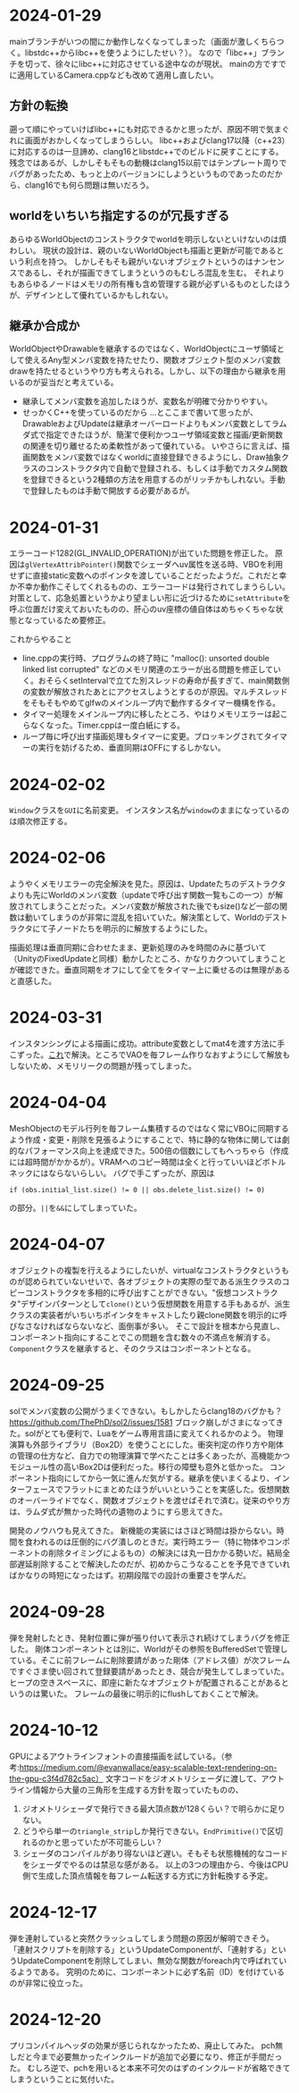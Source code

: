 # 2024-01-29
mainブランチがいつの間にか動作しなくなってしまった（画面が激しくちらつく。libstdc++からlibc++を使うようにしたせい？）。
なので「libc++」ブランチを切って、徐々にlibc++に対応させている途中なのが現状。
mainの方ですでに適用しているCamera.cppなども改めて適用し直したい。

## 方針の転換
遡って順にやっていけばlibc++にも対応できるかと思ったが、原因不明で気まぐれに画面がおかしくなってしまうらしい。
libc++およびclang17以降（c++23）に対応するのは一旦諦め、clang16とlibstdc++でのビルドに戻すことにする。
残念ではあるが、しかしそもそもの動機はclang15以前ではテンプレート周りでバグがあったため、もっと上のバージョンにしようというものであったのだから、clang16でも何ら問題は無いだろう。

## worldをいちいち指定するのが冗長すぎる
あらゆるWorldObjectのコンストラクタでworldを明示しないといけないのは煩わしい。
現状の設計は、親のいないWorldObjectも描画と更新が可能であるという利点を持つ。
しかしそもそも親がいないオブジェクトというのはナンセンスであるし、それが描画できてしまうというのもむしろ混乱を生む。
それよりもあらゆるノードはメモリの所有権も含め管理する親が必ずいるものとしたほうが、デザインとして優れているかもしれない。

## 継承か合成か
WorldObjectやDrawableを継承するのではなく、WorldObjectにユーザ領域として使えるAny型メンバ変数を持たせたり、関数オブジェクト型のメンバ変数drawを持たせるというやり方も考えられる。しかし、以下の理由から継承を用いるのが妥当だと考えている。
- 継承してメンバ変数を追加したほうが、変数名が明確で分かりやすい。
- せっかくC++を使っているのだから
…とここまで書いて思ったが、DrawableおよびUpdateは継承オーバーロードよりもメンバ変数としてラムダ式で指定できたほうが、簡潔で便利かつユーザ領域変数と描画/更新関数の関連を切り離せるため柔軟性があって優れている。
いやさらに言えば、描画関数をメンバ変数ではなくworldに直接登録できるようにし、Draw抽象クラスのコンストラクタ内で自動で登録される、もしくは手動でカスタム関数を登録できるという2種類の方法を用意するのがリッチかもしれない。手動で登録したものは手動で開放する必要があるが。


# 2024-01-31
エラーコード1282(GL_INVALID_OPERATION)が出ていた問題を修正した。
原因は`glVertexAttribPointer()`関数でシェーダへuv属性を送る時、VBOを利用せずに直接static変数へのポインタを渡していることだったようだ。これだと幸か不幸か動作こそしてくれるものの、エラーコードは発行されてしまうらしい。
対策として、応急処置というかより望ましい形に近づけるために`setAttribute`を呼ぶ位置だけ変えておいたものの、肝心のuv座標の値自体はめちゃくちゃな状態となっているため要修正。

これからやること
- line.cppの実行時、プログラムの終了時に "malloc(): unsorted double linked list corrupted" などのメモリ関連のエラーが出る問題を修正していく。おそらくsetIntervalで立てた別スレッドの寿命が長すぎて、main関数側の変数が解放されたあとにアクセスしようとするのが原因。マルチスレッドをそもそもやめてglfwのメインループ内で動作するタイマー機構を作る。
- タイマー処理をメインループ内に移したところ、やはりメモリエラーは起こらなくなった。Timer.cppは一度白紙にする。
- ループ毎に呼び出す描画処理もタイマーに変更。ブロッキングされてタイマーの実行を妨げるため、垂直同期はOFFにするしかない。


# 2024-02-02
`Window`クラスを`GUI`に名前変更。
インスタンス名が`window`のままになっているのは順次修正する。

# 2024-02-06
ようやくメモリエラーの完全解決を見た。原因は、Updateたちのデストラクタよりも先にWorldのメンバ変数（updateで呼び出す関数一覧もこの一つ）が解放されてしまうことだった。メンバ変数が解放された後でもsize()など一部の関数は動いてしまうのが非常に混乱を招いていた。解決策として、Worldのデストラクタにて子ノードたちを明示的に解放するようにした。

描画処理は垂直同期に合わせたまま、更新処理のみを時間のみに基づいて（UnityのFixedUpdateと同様）動かしたところ、かなりカクついてしまうことが確認できた。垂直同期をオフにして全てをタイマー上に乗せるのは無理があると直感した。


# 2024-03-31
インスタンシングによる描画に成功。attribute変数としてmat4を渡す方法に手こずった。[これ](https://stackoverflow.com/a/17355139/22234700)で解決。ところでVAOを毎フレーム作りなおすようにして解放もしないため、メモリリークの問題が残ってしまった。

# 2024-04-04
MeshObjectのモデル行列を毎フレーム集積するのではなく常にVBOに同期するよう作成・変更・削除を見張るようにすることで、特に静的な物体に関しては劇的なパフォーマンス向上を達成できた。500倍の個数にしてもへっちゃら（作成には超時間がかかるが）。VRAMへのコピー時間は全くと行っていいほどボトルネックにはならないらしい。
バグで手こずったが、原因は
```
if (obs.initial_list.size() != 0 || obs.delete_list.size() != 0)
```
の部分。`||`を`&&`にしてしまっていた。


# 2024-04-07
オブジェクトの複製を行えるようにしたいが、virtualなコンストラクタというものが認められていないせいで、各オブジェクトの実際の型である派生クラスのコピーコンストラクタを多相的に呼び出すことができない。"仮想コンストラクタ"デザインパターンとして`clone()`という仮想関数を用意する手もあるが、派生クラスの実装者がいちいちポインタをキャストしたり親clone関数を明示的に呼びなさなければならないなど、面倒事が多い。
そこで設計を根本から見直し、コンポーネント指向にすることでこの問題を含む数々の不満点を解消する。`Component`クラスを継承すると、そのクラスはコンポーネントとなる。


# 2024-09-25
solでメンバ変数の公開がうまくできない。もしかしたらclang18のバグかも？<https://github.com/ThePhD/sol2/issues/1581>
ブロック崩しがさまになってきた。solがとても便利で、Luaをゲーム専用言語に変えてくれるかのよう。
物理演算も外部ライブラリ（Box2D）を使うことにした。衝突判定の作り方や剛体の管理の仕方など、自力での物理演算で学べたことは多くあったが、高機能かつモジュール性の高いBox2Dは便利だった。移行の障壁も意外と低かった。
コンポーネント指向にしてから一気に進んだ気がする。継承を使いまくるより、インターフェースでフラットにまとめたほうがいいということを実感した。仮想関数のオーバーライドでなく、関数オブジェクトを渡せばそれで済む。従来のやり方は、ラムダ式が無かった時代の遺物のようにすら思えてきた。

開発のノウハウも見えてきた。
新機能の実装にはさほど時間は掛からない。時間を食われるのは圧倒的にバグ潰しのときだ。実行時エラー（特に物体やコンポーネントの削除タイミングによるもの）の解決には丸一日かかる勢いだ。結局全部遅延削除することで解決したのだが、初めからこうなることを予見できていればかなりの時短になったはず。初期段階での設計の重要さを学んだ。


# 2024-09-28
弾を発射したとき、発射位置に弾が張り付いて表示され続けてしまうバグを修正した。
剛体コンポーネントとは別に、Worldがその参照をBufferedSetで管理している。そこに前フレームに削除要請があった剛体（アドレス値）が次フレームですぐさま使い回されて登録要請があったとき、競合が発生してしまっていた。ヒープの空きスペースに、即座に新たなオブジェクトが配置されることがあるというのは驚いた。
フレームの最後に明示的にflushしておくことで解決。


# 2024-10-12
GPUによるアウトラインフォントの直接描画を試している。（参考:https://medium.com/@evanwallace/easy-scalable-text-rendering-on-the-gpu-c3f4d782c5ac）
文字コードをジオメトリシェーダに渡して、アウトライン情報から大量の三角形を生成する方針を取っていたものの、
1. ジオメトリシェーダで発行できる最大頂点数が128くらい？で明らかに足りない。
2. どうやら単一の`triangle_strip`しか発行できない。`EndPrimitive()`で区切れるのかと思っていたが不可能らしい？
3. シェーダのコンパイルがあり得ないほど遅い。そもそも状態機械的なコードをシェーダでやるのは禁忌な感がある。
以上の3つの理由から、今後はCPU側で生成した頂点情報を毎フレーム転送する方式に方針転換する予定。


# 2024-12-17
弾を連射していると突然クラッシュしてしまう問題の原因が解明できそう。
「連射スクリプトを削除する」というUpdateComponentが、「連射する」というUpdateComponentを削除してしまい、無効な関数がforeach内で呼ばれているようである。
究明のために、コンポーネントに必ず名前（ID）を付けているのが非常に役立った。

# 2024-12-20
プリコンパイルヘッダの効果が感じられなかったため、廃止してみた。
pch無しだと今まで必要無かったインクルードが追加で必要になり、修正が手間だった。
むしろ逆で、pchを用いると本来不可欠のはずのインクルードが省略できてしまうということに気付いた。

